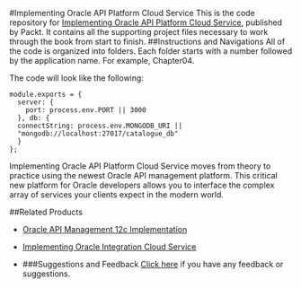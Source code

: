 #Implementing Oracle API Platform Cloud Service
This is the code repository for [Implementing Oracle API Platform Cloud Service](https://www.packtpub.com/virtualization-and-cloud/implementing-oracle-api-platform-cloud-service?utm_source=github&utm_medium=repository&utm_campaign=9781788478656), published by Packt. It contains all the supporting project files necessary to work through the book from start to finish.
##Instructions and Navigations
All of the code is organized into folders. Each folder starts with a number followed by the application name. For example, Chapter04.

The code will look like the following:
```
module.exports = {
  server: {
    port: process.env.PORT || 3000
  }, db: {
  connectString: process.env.MONGODB_URI ||
  "mongodb://localhost:27017/catalogue_db"
  }
};
```

Implementing Oracle API Platform Cloud Service moves from theory to practice using the newest Oracle API management platform. This critical new platform for Oracle developers allows you to interface the complex array of services your clients expect in the modern world.

##Related Products
* [Oracle API Management 12c Implementation](https://www.packtpub.com/application-development/oracle-api-management-12c-implementation?utm_source=github&utm_medium=repository&utm_campaign=9781785283635)

* [Implementing Oracle Integration Cloud Service](https://www.packtpub.com/virtualization-and-cloud/implementing-oracle-integration-cloud-service?utm_source=github&utm_medium=repository&utm_campaign=9781786460721)

* []()
###Suggestions and Feedback
[Click here](https://docs.google.com/forms/d/e/1FAIpQLSe5qwunkGf6PUvzPirPDtuy1Du5Rlzew23UBp2S-P3wB-GcwQ/viewform) if you have any feedback or suggestions.